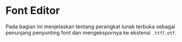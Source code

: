 # Font Editor

Pada bagian ini menjelaskan tentang perangkat lunak terbuka sebagai penunjang penyunting font dan mengekspornya ke ekstensi `.ttf`/`.otf`.
